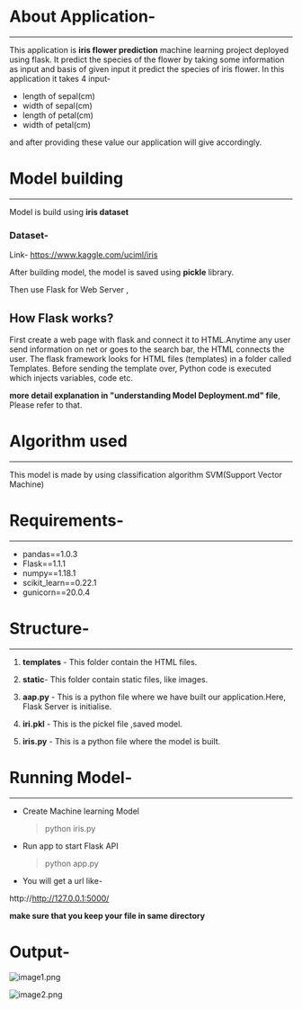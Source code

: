 # About Application-

---

This application is **iris flower prediction** machine learning project deployed using flask. It predict the species of the flower by taking some information as input and basis of given input it predict the species of iris flower. In this application it takes 4 input-

- length of sepal(cm)
- width of sepal(cm)
- length of petal(cm)
- width of petal(cm)

and after providing these value our application will give accordingly.



# Model building

---

Model is build using **iris dataset**


### Dataset-

Link-
https://www.kaggle.com/uciml/iris

After building model, the model is saved using **pickle** library.

Then use Flask for Web Server ,


## How Flask works?

First create a web page with flask and connect it to HTML.Anytime any user send information on net or goes to the search bar, the HTML connects the user. The flask framework looks for HTML files (templates) in a folder called Templates. Before sending the template over, Python code is executed which injects variables, code etc.


**more detail explanation in "understanding Model Deployment.md" file**, Please refer to that.

# Algorithm used

---

This model is made by using classification algorithm SVM(Support Vector Machine)

# Requirements-

---

- pandas==1.0.3
- Flask==1.1.1
- numpy==1.18.1
- scikit_learn==0.22.1
- gunicorn==20.0.4



# Structure-

---

1. **templates** - This folder contain the HTML files.

1. **static**- This folder contain static files, like images.

1. **aap.py** - This is a python file where we have built our application.Here, Flask Server is initialise.

1. **iri.pkl** - This is the pickel file ,saved model.

1. **iris.py** - This is a python file where the model is built.

# Running Model-

---

- Create Machine learning Model

  > python iris.py

- Run app to start Flask API

  > python app.py

- You will get a url like-

 http://http://127.0.0.1:5000/


**make sure that you keep your file in same directory**

# Output-

![image1.png](attachment:image1.png)

![image2.png](attachment:image2.png)

<!-- ![image3.png](attachment:image3.png) -->


```python

```
